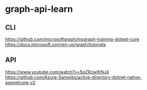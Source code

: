 # graph-api-learn

## CLI
https://github.com/microsoftgraph/msgraph-training-dotnet-core <br>
https://docs.microsoft.com/en-us/graph/tutorials


## API
https://www.youtube.com/watch?v=5qZRzwjKNJ4
https://github.com/Azure-Samples/active-directory-dotnet-native-aspnetcore-v2
